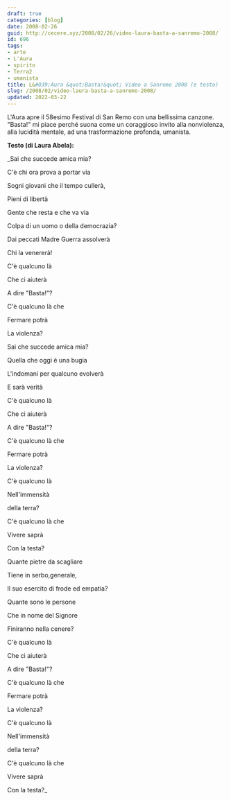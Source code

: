 ```yaml
---
draft: true
categories: [blog]
date: 2008-02-26
guid: http://cecere.xyz/2008/02/26/video-laura-basta-a-sanremo-2008/
id: 696
tags:
- arte
- L'Aura
- spirito
- Terra2
- umanista
title: L&#039;Aura &quot;Basta!&quot; Video a Sanremo 2008 (e testo)
slug: /2008/02/video-laura-basta-a-sanremo-2008/
updated: 2022-03-22
---
```


L'Aura apre il 58esimo Festival di San Remo con una bellissima canzone. "Basta!" mi piace perché suona come un coraggioso invito alla nonviolenza, alla lucidità mentale, ad una trasformazione profonda, umanista.

**Testo (di Laura Abela):**
  
_Sai che succede amica mia?
  
C'è chi ora prova a portar via
  
Sogni giovani che il tempo cullerà,
  
Pieni di libertà
  
Gente che resta e che va via
  
Colpa di un uomo o della democrazia?
  
Dai peccati Madre Guerra assolverà
  
Chi la venererà!
  
C'è qualcuno là
  
Che ci aiuterà
  
A dire "Basta!"?
  
C'è qualcuno là che
  
Fermare potrà
  
La violenza?
  
Sai che succede amica mia?
  
Quella che oggi è una bugia
  
L'indomani per qualcuno evolverà
  
E sarà verità
  
C'è qualcuno là
  
Che ci aiuterà
  
A dire "Basta!"?
  
C'è qualcuno là che
  
Fermare potrà
  
La violenza?
  
C'è qualcuno là
  
Nell'immensità
  
della terra?
  
C'è qualcuno là che
  
Vivere saprà
  
Con la testa?
  
Quante pietre da scagliare
  
Tiene in serbo,generale,
  
Il suo esercito di frode ed empatia?
  
Quante sono le persone
  
Che in nome del Signore
  
Finiranno nella cenere?
  
C'è qualcuno là
  
Che ci aiuterà
  
A dire "Basta!"?
  
C'è qualcuno là che
  
Fermare potrà
  
La violenza?
  
C'è qualcuno là
  
Nell'immensità
  
della terra?
  
C'è qualcuno là che
  
Vivere saprà
  
Con la testa?_